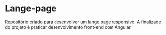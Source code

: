 # Lange-page
Repositório criado para desenvolver um lange page responsivo. A finalizade do projeto é praticar desenvolvimento front-end com Angular. 
